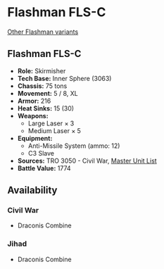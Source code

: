 # Flashman FLS-C

[Other Flashman variants](../flashman.md)

## Flashman FLS-C
- **Role:** Skirmisher
- **Tech Base:** Inner Sphere (3063)
- **Chassis:** 75 tons
- **Movement:** 5 / 8, XL
- **Armor:** 216
- **Heat Sinks:** 15 (30)
- **Weapons:**
  - Large Laser × 3
  - Medium Laser × 5
- **Equipment:**
  - Anti-Missile System (ammo: 12)
  - C3 Slave
- **Sources:** TRO 3050 - Civil War, [Master Unit List](http://masterunitlist.info/Unit/Details/1128/flashman-fls-c)
- **Battle Value:** 1774

## Availability

### Civil War
- Draconis Combine

### Jihad
- Draconis Combine

